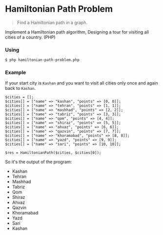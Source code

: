 # Hamiltonian Path Problem

> Find a Hamiltonian path in a graph.

Implement a Hamiltonian path algorithm, Designing a tour for visiting all cities of a country. (PHP)

### Using

```sh
$ php hamiltonian-path-problem.php
```

### Example

If your start city is `Kashan` and you want to visit all cities only once and again back to `Kashan`.

```
$cities = [];
$cities[] = ["name" => "kashan", "points" => [0, 0]];
$cities[] = ["name" => "tehran", "points" => [1, 1]];
$cities[] = ["name" => "mashhad", "points" => [2, 2]];
$cities[] = ["name" => "tabriz", "points" => [3, 3]];
$cities[] = ["name" => "qom", "points" => [4, 4]];
$cities[] = ["name" => "shiraz", "points" => [5, 5]];
$cities[] = ["name" => "ahvaz", "points" => [6, 6]];
$cities[] = ["name" => "qazvin", "points" => [7, 7]];
$cities[] = ["name" => "khoramabad", "points" => [8, 8]];
$cities[] = ["name" => "yazd", "points" => [9, 9]];
$cities[] = ["name" => "sari", "points" => [10, 10]];

$res = HamiltonianPath($cities, $cities[0]);
```

So it's the output of the program:

- Kashan
- Tehran
- Mashhad
- Tabriz
- Qom
- Shiraz
- Ahvaz
- Qazvin
- Khoramabad
- Yazd
- Sari
- Kashan

